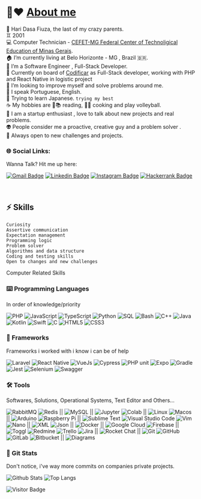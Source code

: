 #  👋❤️ [About me](https://github.com/7131HDMC)

🐍 Hari Dasa Fiuza, the last of my crazy parents.</br>
♊ 2001</br>
💻 Computer Technician - [CEFET-MG Federal Center of Technoligical Education of Minas Gerais](https://www.cefetmg.br).</br>
🏠 I’m currently living at Belo Horizonte - MG , Brazil 🇧🇷. <br/>
🎯 I’m a Software Engineer , Full-Stack Developer.<br/>
💸 Currently on board of [Codificar](https://codificar.com.br) as Full-Stack developer, working with PHP and React Native in logistic project</br>
🔭 I’m looking to improve myself and solve problems around me.<br/>
👄 I speak Portuguese, English.</br>
💬 Trying to learn Japanese. `trying my best`<br/>
☕ My hobbies are 📖📚 reading, 🍳🔪 cooking and play volleyball.</br>
👥 I am a startup enthusiast , love to talk about new projects and real problems.</br> 
👽 People consider me a proactive, creative guy and a problem solver .</br>
🚪 Always open to new challenges and projects.</br>

### 🌐 Social Links:

Wanna Talk? Hit me up here:

[![Gmail Badge](https://img.shields.io/badge/-haridasafiuza@gmail.com-c14438?style=flat-square&logo=Gmail&logoColor=white&link=mailto:haridasafiuza@gmail.com)](mailto:haridasafiuza@gmail.com)
[![Linkedin Badge](https://img.shields.io/badge/-hari-blue?style=flat-square&logo=Linkedin&logoColor=white&link=https://www.linkedin.com/in/hari-dasa-fiuza-183171164)](https://www.linkedin.com/in/hari-dasa-fiuza-183171164)
[![Instagram Badge](https://img.shields.io/badge/-hari_dade-8a3ab9?style=flat-square&logo=instagram&logoColor=white&link=https://instagram.com/hari_dade/)](https://instagram.com/hari_dade/)
[![Hackerrank Badge](https://img.shields.io/badge/-Hackerrank-2EC866?style=for-the-badge&logo=HackerRank&logoColor=white)](https://www.hackerrank.com/haridasafiuza)

</br>

## ⚡ Skills

####

 `Curiosity`<br/>
 `Assertive communication`<br/>
 `Expectation management`<br/>
 `Programming logic`<br/>
 `Problem solver`<br/>
 `Algorithms and data structure`<br/>
 `Coding and testing skills`<br/>
 `Open to changes and new challenges` <br/>

Computer Related Skills

### ⌨️ Programming Languages
In order of knowledge/priority

![PHP](https://img.shields.io/badge/-PHP-black?style=for-the-badge&logo=php)
![JavaScript](https://img.shields.io/badge/-JavaScript-black?style=for-the-badge&logo=javascript)
![TypeScript](https://img.shields.io/badge/-TypeScript-black?style=for-the-badge&logo=typescript)
![Python](https://img.shields.io/badge/-Python-black?style=for-the-badge&logo=Python)
![SQL](https://img.shields.io/badge/-SQL-black?style=for-the-badge&logo=sql)
![Bash](https://img.shields.io/badge/-Bash-black?style=for-the-badge&logo=gnubash)
![C++](https://img.shields.io/badge/-C++-black?style=for-the-badge&logo=cplusplus)
![Java](https://img.shields.io/badge/-Java-black?style=for-the-badge&logo=java)
![Kotlin](https://img.shields.io/badge/-kotlin-black?style=for-the-badge&logo=kotlin)
![Swift](https://img.shields.io/badge/-Swift-black?style=for-the-badge&logo=Swift)
![C](https://img.shields.io/badge/-C-black?style=for-the-badge&logo=c)
![HTML5](https://img.shields.io/badge/-HTML5-black?style=for-the-badge&logo=html5)
![CSS3](https://img.shields.io/badge/-CSS3-black?style=for-the-badge&logo=css3)

### 🧠 Frameworks
Frameworks i worked with i know i can be of help

![Laravel](https://img.shields.io/badge/-Laravel-black?style=for-the-badge&logo=laravel)
![React Native](https://img.shields.io/badge/-React%20Native-black?style=for-the-badge&logo=react)
![VueJs](https://img.shields.io/badge/-VueJs-black?style=for-the-badge&logo=vuedotjs)
![Cypress](https://img.shields.io/badge/Cypress-black?style=for-the-badge&logo=cypress&logoColor=white)
![PHP unit](https://img.shields.io/badge/-PHPUnit-black?style=for-the-badge&logo=phpuinit)
![Expo](https://img.shields.io/badge/Expo-black?style=for-the-badge&logo=expo&logoColor=white)
![Gradle](https://img.shields.io/badge/gradle-black?style=for-the-badge&logo=gradle&logoColor=white)
![Jest](https://img.shields.io/badge/jest-black?style=for-the-badge&logo=jest&logoColor=white)
![Selenium](https://img.shields.io/badge/Selenium-black?style=for-the-badge&logo=Selenium&logoColor=white)
![Swagger](https://img.shields.io/badge/Swagger-black?style=for-the-badge&logo=Swagger&logoColor=white)

### 🛠️ Tools
Softwares, Solutions, Operational Systems, Text Editor and Others...

![RabbitMQ](https://img.shields.io/badge/-RabbitMQ-black?style=for-the-badge&logo=rabbitmq)
![Redis](https://img.shields.io/badge/-Redis-black?style=for-the-badge&logo=Redis)
||
![MySQL](https://img.shields.io/badge/Mysql-black?style=for-the-badge&logo=mysql)
||
![Jupyter](https://img.shields.io/badge/-Jupyter-black?style=for-the-badge&logo=jupyter)
![Colab](https://img.shields.io/badge/Colab-black?style=for-the-badge&logo=googlecolab&color=black)
||
![Linux](https://img.shields.io/badge/-Linux-black?style=for-the-badge&logo=linux)
![Macos](https://img.shields.io/badge/-Macos-black?style=for-the-badge&logo=apple)
|| 
![Arduino](https://img.shields.io/badge/Arduino-black?style=for-the-badge&logo=Arduino&logoColor=white)
![Raspberry Pi](https://img.shields.io/badge/Raspberry%20Pi-black?style=for-the-badge&logo=Raspberry%20Pi&logoColor=white)
||
![Sublime Text](https://img.shields.io/badge/-Sublime%20Text-black?style=for-the-badge&logo=sublimetext)
![Visual Studio Code](https://img.shields.io/badge/-Visual%20Studio%20Code-black?style=for-the-badge&logo=visualstudiocode)
![Vim](https://img.shields.io/badge/-Vim-black?style=for-the-badge&logo=vim)
![Nano](https://img.shields.io/badge/-Nano-black?style=for-the-badge&logo=nano)
||
![XML](https://img.shields.io/badge/-Xml-black?style=for-the-badge&logo=Xml)
![Json](https://img.shields.io/badge/-Json-black?style=for-the-badge&logo=json)
 ||
![Docker](https://img.shields.io/badge/-Docker-black?style=for-the-badge&logo=docker)
 ||
![Google Cloud](https://img.shields.io/badge/Google%20Cloud-black?style=for-the-badge&logo=google-cloud)
![Firebase](https://img.shields.io/badge/Firebase-black?style=for-the-badge&logo=firebase)
 ||
![Toggl](https://img.shields.io/badge/-Toggl-black?style=for-the-badge&logo=toggl)
![Redmine](https://img.shields.io/badge/-Redmine-black?style=for-the-badge&logo=redmine)
![Trello](https://img.shields.io/badge/-Trello-black?style=for-the-badge&logo=trello)
![Jira](https://img.shields.io/badge/-Jira-black?style=for-the-badge&logo=jira)
||
![Rocket Chat](https://img.shields.io/badge/-Rocket%20Chat-black?style=for-the-badge&logo=rocketdotchat)
||
![Git](https://img.shields.io/badge/-Git-black?style=for-the-badge&logo=git)
![GitHub](https://img.shields.io/badge/-GitHub-black?style=for-the-badge&logo=github)
![GitLab](https://img.shields.io/badge/-GitLab-black?style=for-the-badge&logo=gitlab)
![Bitbucket](https://img.shields.io/badge/-BitBucket-black?style=for-the-badge&logo=bitbucket)
||
![Diagrams](https://img.shields.io/badge/-Diagrams(UML)-black?style=for-the-badge&logo=diagrams.net)


### 🧿 Git Stats

Don't notice, i've way more commits on companies private projects.

![Github Stats](https://github-readme-stats.vercel.app/api?username=7131HDMC&count_private=true&show_icons=true&theme=gotham&include_all_commits=true)
![Top Langs](https://github-readme-stats.vercel.app/api/top-langs/?username=7131HDMC&layout=compact&theme=gotham)

![Visitor Badge](https://visitor-badge.laobi.icu/badge?page_id=7131HDMC.7131HDMC&theme=gotham)

